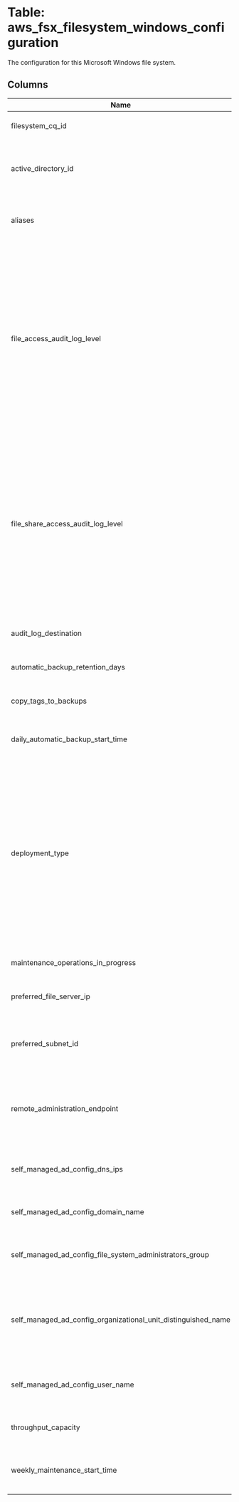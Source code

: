 
# Table: aws_fsx_filesystem_windows_configuration
The configuration for this Microsoft Windows file system.
## Columns
| Name        | Type           | Description  |
| ------------- | ------------- | -----  |
|filesystem_cq_id|uuid|Unique CloudQuery ID of aws_fsx_filesystems table (FK)|
|active_directory_id|text|The ID for an existing Amazon Web Services Managed Microsoft Active Directory instance that the file system is joined to.|
|aliases|jsonb|An array of one or more DNS aliases that are currently associated with the Amazon FSx file system|
|file_access_audit_log_level|text|Sets which attempt type is logged by Amazon FSx for file and folder accesses.  * SUCCESS_ONLY - only successful attempts to access files or folders are logged.  * FAILURE_ONLY - only failed attempts to access files or folders are logged.  * SUCCESS_AND_FAILURE - both successful attempts and failed attempts to access files or folders are logged.  * DISABLED - access auditing of files and folders is turned off.  This member is required.|
|file_share_access_audit_log_level|text|Sets which attempt type is logged by Amazon FSx for file share accesses.  * SUCCESS_ONLY - only successful attempts to access file shares are logged.  * FAILURE_ONLY - only failed attempts to access file shares are logged.  * SUCCESS_AND_FAILURE - both successful attempts and failed attempts to access file shares are logged.  * DISABLED - access auditing of file shares is turned off.  This member is required.|
|audit_log_destination|text|The Amazon Resource Name (ARN) for the destination of the audit logs|
|automatic_backup_retention_days|bigint|The number of days to retain automatic backups|
|copy_tags_to_backups|boolean|A boolean flag indicating whether tags on the file system should be copied to backups|
|daily_automatic_backup_start_time|text|The preferred time to take daily automatic backups, in the UTC time zone.|
|deployment_type|text|Specifies the file system deployment type, valid values are the following:  * MULTI_AZ_1 - Specifies a high availability file system that is configured for Multi-AZ redundancy to tolerate temporary Availability Zone (AZ) unavailability, and supports SSD and HDD storage.  * SINGLE_AZ_1 - (Default) Specifies a file system that is configured for single AZ redundancy, only supports SSD storage.  * SINGLE_AZ_2 - Latest generation Single AZ file system|
|maintenance_operations_in_progress|text[]|The list of maintenance operations in progress for this file system.|
|preferred_file_server_ip|text|For MULTI_AZ_1 deployment types, the IP address of the primary, or preferred, file server|
|preferred_subnet_id|text|For MULTI_AZ_1 deployment types, it specifies the ID of the subnet where the preferred file server is located|
|remote_administration_endpoint|text|For MULTI_AZ_1 deployment types, use this endpoint when performing administrative tasks on the file system using Amazon FSx Remote PowerShell|
|self_managed_ad_config_dns_ips|text[]|A list of up to three IP addresses of DNS servers or domain controllers in the self-managed AD directory.|
|self_managed_ad_config_domain_name|text|The fully qualified domain name of the self-managed AD directory.|
|self_managed_ad_config_file_system_administrators_group|text|The name of the domain group whose members have administrative privileges for the FSx file system.|
|self_managed_ad_config_organizational_unit_distinguished_name|text|The fully qualified distinguished name of the organizational unit within the self-managed AD directory to which the Windows File Server or ONTAP storage virtual machine (SVM) instance is joined.|
|self_managed_ad_config_user_name|text|The user name for the service account on your self-managed AD domain that FSx uses to join to your AD domain.|
|throughput_capacity|bigint|The throughput of the Amazon FSx file system, measured in megabytes per second.|
|weekly_maintenance_start_time|text|The preferred start time to perform weekly maintenance, formatted d:HH:MM in the UTC time zone|
